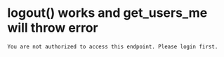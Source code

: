 # logout() works and get_users_me will throw error

    You are not authorized to access this endpoint. Please login first.

